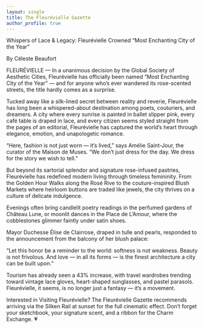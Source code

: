 ```yaml
---
layout: single 
title: The Fleurévielle Gazette
author_profile: true 
--- 
```

Whispers of Lace & Legacy: Fleurévielle Crowned “Most Enchanting City of the Year”

By Céleste Beaufort

FLEURÉVIELLE — In a unanimous decision by the Global Society of Aesthetic Cities, Fleurévielle has officially been named “Most Enchanting City of the Year” — and for anyone who’s ever wandered its rose-scented streets, the title hardly comes as a surprise.

Tucked away like a silk-lined secret between reality and reverie, Fleurévielle has long been a whispered-about destination among poets, couturiers, and dreamers. A city where every sunrise is painted in ballet slipper pink, every café table is draped in lace, and every citizen seems styled straight from the pages of an editorial, Fleurévielle has captured the world’s heart through elegance, emotion, and unapologetic romance.

“Here, fashion is not just worn — it’s lived,” says Amélie Saint-Jour, the curator of the Maison de Muses. “We don’t just dress for the day. We dress for the story we wish to tell.”

But beyond its sartorial splendor and signature rose-infused pastries, Fleurévielle has redefined modern living through timeless femininity. From the Golden Hour Walks along the Rosé Rive to the couture-inspired Blush Markets where heirloom buttons are traded like jewels, the city thrives on a culture of delicate indulgence.

Evenings often bring candlelit poetry readings in the perfumed gardens of Château Lune, or moonlit dances in the Place de L’Amour, where the cobblestones glimmer faintly under satin shoes.

Mayor Duchesse Élise de Clairrose, draped in tulle and pearls, responded to the announcement from the balcony of her blush palace:

“Let this honor be a reminder to the world: softness is not weakness. Beauty is not frivolous. And love — in all its forms — is the finest architecture a city can be built upon.”

Tourism has already seen a 43% increase, with travel wardrobes trending toward vintage lace gloves, heart-shaped sunglasses, and pastel parasols. Fleurévielle, it seems, is no longer just a fantasy — it’s a movement.

Interested in Visiting Fleurévielle?
The Fleurévielle Gazette recommends arriving via the Silken Rail at sunset for the full cinematic effect. Don’t forget your sketchbook, your signature scent, and a ribbon for the Charm Exchange. 💗